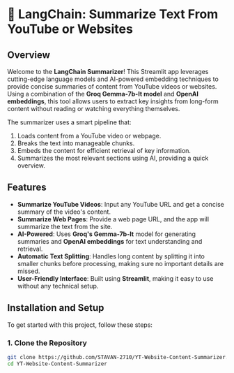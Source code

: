 # 🦜 LangChain: Summarize Text From YouTube or Websites

## Overview
Welcome to the **LangChain Summarizer**! This Streamlit app leverages cutting-edge language models and AI-powered embedding techniques to provide concise summaries of content from YouTube videos or websites. Using a combination of the **Groq Gemma-7b-It model** and **OpenAI embeddings**, this tool allows users to extract key insights from long-form content without reading or watching everything themselves.

The summarizer uses a smart pipeline that:
1. Loads content from a YouTube video or webpage.
2. Breaks the text into manageable chunks.
3. Embeds the content for efficient retrieval of key information.
4. Summarizes the most relevant sections using AI, providing a quick overview.

## Features
- **Summarize YouTube Videos**: Input any YouTube URL and get a concise summary of the video's content.
- **Summarize Web Pages**: Provide a web page URL, and the app will summarize the text from the site.
- **AI-Powered**: Uses **Groq's Gemma-7b-It** model for generating summaries and **OpenAI embeddings** for text understanding and retrieval.
- **Automatic Text Splitting**: Handles long content by splitting it into smaller chunks before processing, making sure no important details are missed.
- **User-Friendly Interface**: Built using **Streamlit**, making it easy to use without any technical setup.

## Installation and Setup
To get started with this project, follow these steps:

### 1. Clone the Repository
```bash
git clone https://github.com/STAVAN-2710/YT-Website-Content-Summarizer.git
cd YT-Website-Content-Summarizer
